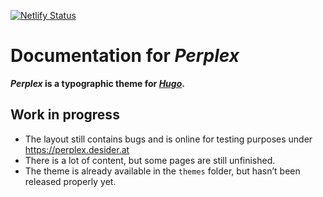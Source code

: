 [![Netlify Status](https://api.netlify.com/api/v1/badges/6594a2dd-776a-40a0-a6c5-7ea2dc7c664e/deploy-status)](https://app.netlify.com/sites/zen-bhaskara-590b05/deploys)

# Documentation for _Perplex_

**_Perplex_ is a typographic theme for [_Hugo_](https://gohugo.io).**

## Work in progress

- The layout still contains bugs and is online for testing purposes under <https://perplex.desider.at>
- There is a lot of content, but some pages are still unfinished.
- The theme is already available in the `themes` folder, but hasn’t been released properly yet.
